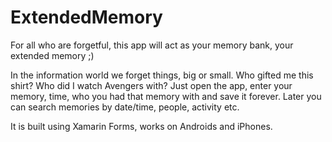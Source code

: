 # ExtendedMemory
For all who are forgetful, this app will act as your memory bank, your extended memory ;)

In the information world we forget things, big or small. Who gifted me this shirt? Who did I watch Avengers with?
Just open the app, enter your memory, time, who you had that memory with and save it forever. 
Later you can search memories by date/time, people, activity etc.

It is built using Xamarin Forms, works on Androids and iPhones.
